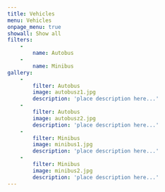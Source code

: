 ```yaml
---
title: Vehicles
menu: Vehicles
onpage_menu: true
showall: Show all
filters:
    -
        name: Autobus
    -
        name: Minibus
gallery:
    -
        filter: Autobus
        image: autobusz1.jpg
        description: 'place description here...'
    -
        filter: Autobus
        image: autobusz2.jpg
        description: 'place description here...'
    -
        filter: Minibus
        image: minibus1.jpg
        description: 'place description here...'
    -
        filter: Minibus
        image: minibus2.jpg
        description: 'place description here...'
---
```

